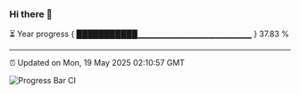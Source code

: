 ### Hi there 👋

⏳ Year progress { ███████████▁▁▁▁▁▁▁▁▁▁▁▁▁▁▁▁▁▁▁ } 37.83 %

---

⏰ Updated on Mon, 19 May 2025 02:10:57 GMT

![Progress Bar CI](https://github.com/DhruviPatel157/GitHub-Actions-Demo/workflows/Progress%20Bar%20CI/badge.svg)
